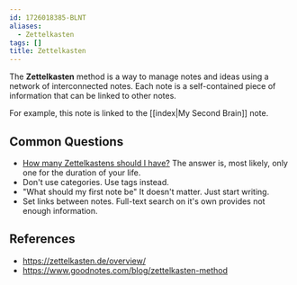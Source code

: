 ```yaml
---
id: 1726018385-BLNT
aliases:
  - Zettelkasten
tags: []
title: Zettelkasten
---
```


The **Zettelkasten** method is a way to manage notes and
ideas using a network of interconnected notes.
Each note is a self-contained piece of information that can be linked to other notes.

For example, this note is linked to the [[index|My Second Brain]] note.

## Common Questions

- [How many Zettelkastens should I have?](https://zettelkasten.de/posts/how-many-zettelkasten/) The answer is, most likely, only one
  for the duration of your life.
- Don't use categories. Use tags instead.
- "What should my first note be" It doesn't matter. Just start writing.
- Set links between notes. Full-text search on it's own provides not enough information.

## References

- https://zettelkasten.de/overview/
- https://www.goodnotes.com/blog/zettelkasten-method

